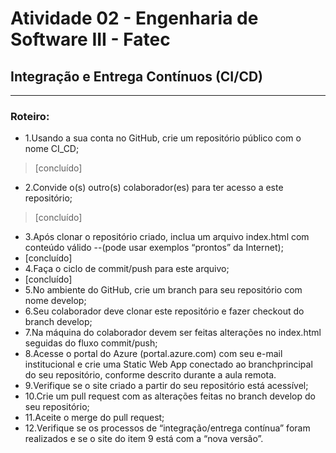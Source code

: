# Atividade 02 - Engenharia de Software III - Fatec
## Integração e Entrega Contínuos (CI/CD)
---
### Roteiro:
- 1.Usando a sua conta no GitHub, crie um repositório público com o nome CI_CD; 
>[concluído]
- 2.Convide o(s) outro(s) colaborador(es) para ter acesso a este repositório;
>[concluído]
- 3.Após clonar o repositório criado, inclua um arquivo index.html com conteúdo válido --(pode usar exemplos “prontos” da Internet);
- [concluído] 
- 4.Faça o ciclo de commit/push para este arquivo;
- [concluído]
- 5.No ambiente do GitHub, crie um branch para seu repositório com nome develop; 
- 6.Seu colaborador deve clonar este repositório e fazer checkout do branch develop; 
- 7.Na máquina do colaborador devem ser feitas alterações no index.html seguidas do fluxo commit/push; 
- 8.Acesse o portal do Azure (portal.azure.com) com seu e-mail institucional e crie uma Static Web App conectado ao branchprincipal do seu repositório, conforme descrito durante a aula remota.
- 9.Verifique se o site criado a partir do seu repositório está acessível; 
- 10.Crie um pull request com as alterações feitas no branch develop do seu repositório; 
- 11.Aceite o merge do pull request; 
- 12.Verifique se os processos de “integração/entrega contínua” foram realizados e se o site do item 9 está com a “nova versão”. 
